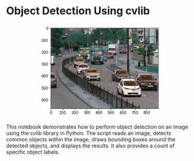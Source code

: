 # Object Detection Using cvlib

<p align="center">
  <img src="https://github.com/naufaljaya/wowrack-cv-porto/blob/main/asset/Object%20detection%20image.png?raw=true" alt="Sublime's custom image"/>
</p>
This notebook demonstrates how to perform object detection on an image using the cvlib library in Python. The script reads an image, detects common objects within the image, draws bounding boxes around the detected objects, and displays the results. It also provides a count of specific object labels.
